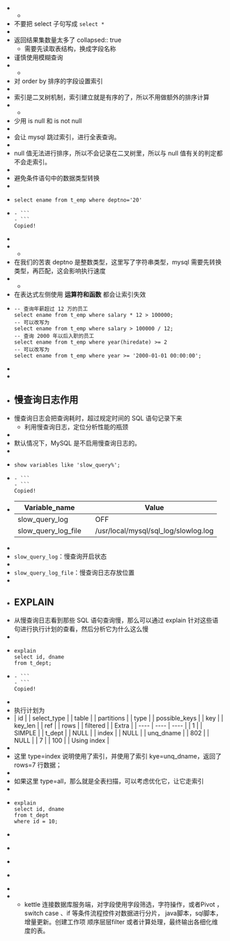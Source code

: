 - -
- 不要把 select 子句写成 `select *`
-
- 返回结果集数量太多了
  collapsed:: true
	- 需要先读取表结构，换成字段名称
- 谨慎使用模糊查询
- -
- 对 order by 排序的字段设置索引
-
- 索引是二叉树机制，索引建立就是有序的了，所以不用做额外的排序计算
- -
- 少用 is null 和 is not null
-
- 会让 mysql 跳过索引，进行全表查询。
-
- null 值无法进行排序，所以不会记录在二叉树里，所以与 null 值有关的判定都不会走索引。
-
- 避免条件语句中的数据类型转换
-
- ```
  select ename from t_emp where deptno='20'
  ```
- ```
  - ```
  - ```
  Copied!
  ```
-
- -
- 在我们的苦衷 deptno 是整数类型，这里写了字符串类型，mysql 需要先转换类型，再匹配，这会影响执行速度
- -
- 在表达式左侧使用 **运算符和函数** 都会让索引失效
- ```
  -- 查询年薪超过 12 万的员工
  select ename from t_emp where salary * 12 > 100000;
  -- 可以改写为
  select ename from t_emp where salary > 100000 / 12;
  -- 查询 2000 年以后入职的员工
  select ename from t_emp where year(hiredate) >= 2
  -- 可以改写为
  select ename from t_emp where year >= '2000-01-01 00:00:00';
  
  ```
-
-
- ## 慢查询日志作用
- 慢查询日志会把查询耗时，超过规定时间的 SQL 语句记录下来
	- 利用慢查询日志，定位分析性能的瓶颈
-
- 默认情况下，MySQL 是不启用慢查询日志的。
-
- ```
  show variables like 'slow_query%';
  ```
- ```
  - ```
  - ```
  Copied!
  ```
- | Variable_name |   | Value |
  | ---- | ---- | ---- |
   | slow_query_log |   | OFF |
   | slow_query_log_file |   | /usr/local/mysql/sql_log/slowlog.log |
-
- `slow_query_log`：慢查询开启状态
-
- `slow_query_log_file`：慢查询日志存放位置
-
- ## EXPLAIN
- 从慢查询日志看到那些 SQL 语句查询慢，那么可以通过 explain 针对这些语句进行执行计划的查看，然后分析它为什么这么慢
-
- ```
  explain
  select id, dname
  from t_dept;
  ```
- ```
  - ```
  - ```
  Copied!
  ```
-
- 执行计划为
- | id |   | select_type |   | table |   | partitions |   | type |   | possible_keys |   | key |   | key_len |   | ref |   | rows |   | filtered |   | Extra |
  | ---- | ---- | ---- |
   | 1 |   | SIMPLE |   | t_dept |   | NULL |   | index |   | NULL |   | unq_dname |   | 802 |   | NULL |   | 7 |   | 100 |   | Using index |
-
- 这里 type=index 说明使用了索引，并使用了索引 kye=unq_dname，返回了 rows=7 行数据；
-
- 如果这里 type=all，那么就是全表扫描，可以考虑优化它，让它走索引
-
- ```
  explain
  select id, dname
  from t_dept
  where id = 10;
  ```
- ```
- ```
- ```
- ```
-
-
	- kettle 连接数据库服务端，对字段使用字段筛选，字符操作，或者Pivot ，switch case 、if 等条件流程控件对数据进行分片， java脚本，sql脚本，增量更新。创建工作项 顺序层层filter 或者计算处理，最终输出各细化维度的表。